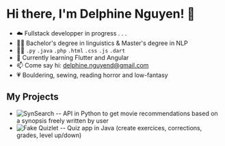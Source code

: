 # Hi there, I'm Delphine Nguyen! 🐬

- ☁️ Fullstack developper in progress . . .
- 👩‍🎓 Bachelor's degree in linguistics & Master's degree in NLP
- 👩‍💻 `.py` `.java` `.php` `.html` `.css` `.js` `.dart`
- 🌱 Currently learning Flutter and Angular
- 📫 Come say hi: <delphine.nguyend@gmail.com>
- 💗 Bouldering, sewing, reading horror and low-fantasy

## My Projects

- ![SynSearch](https://github.com/AurelienSH/JADe_project1) -- API in Python to get movie recommendations based on a synopsis freely written by user
- ![Fake Quizlet](https://github.com/AurelienSH/JADe_project1) -- Quiz app in Java (create exercices, corrections, grades, level up/down)

